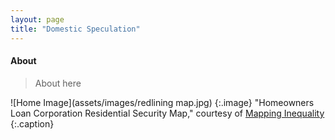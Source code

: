 ```yaml
---
layout: page
title: "Domestic Speculation"
---
```


#### About
> About here

![Home Image](assets/images/redlining map.jpg)
{:.image}
"Homeowners Loan Corporation Residential Security Map," courtesy of [Mapping Inequality](https://dsl.richmond.edu/panorama/redlining/#loc=10/34.005/-118.529)
{:.caption}
